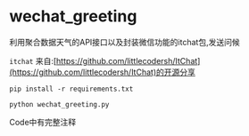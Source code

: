 # wechat_greeting
利用聚合数据天气的API接口以及封装微信功能的itchat包,发送问候


`itchat` 来自:[https://github.com/littlecodersh/ItChat](https://github.com/littlecodersh/ItChat)的开源分享


`pip install -r requirements.txt`

`python wechat_greeting.py`

Code中有完整注释

